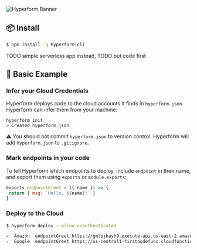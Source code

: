 ![Hyperform Banner](https://github.com/qngapparat/hyperform/blob/master/hyperform-banner.png)

## 📦 Install

```sh
$ npm install -g hyperform-cli
```
TODO simple serverless app instead,
TODO put code first

## 🧪 Basic Example

### Infer your Cloud Credentials

Hyperform deploys code to the cloud accounts it finds in `hyperform.json`. Hyperform can infer them from your machine:

```
hyperform init
> Created hyperform.json
``` 

:warning: You should not commit `hyperform.json` to version control. Hyperform will add `hyperform.json` to `.gitignore`.

### Mark endpoints in your code

To tell Hyperform which endpoints to deploy, include `endpoint` in their name, and export them using `exports` or `module.exports`:

```js
exports.endpointGreet = ({ name }) => {
 return { msg: `Hello, ${name}!` }
}
```

### Deploy to the Cloud

```sh 
$ hyperform deploy --allow-unauthenticated

✓  Amazon  endpointGreet https://gmlpjhayh9.execute-api.us-east-2.amazonaws.com
✓  Google  endpointGreet https://us-central1-firstnodefunc.cloudfunctions.net/endpointGreet


```


